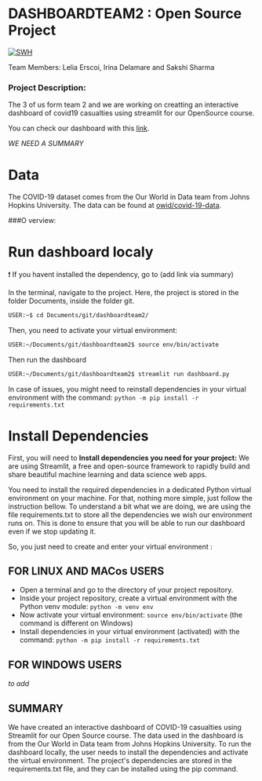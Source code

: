 # DASHBOARDTEAM2 : Open Source Project

[![SWH](https://archive.softwareheritage.org/badge/swh:1:dir:830bc682c58fc7d5158d6cd0153bcfaad4ef5b4c/)](https://archive.softwareheritage.org/swh:1:dir:830bc682c58fc7d5158d6cd0153bcfaad4ef5b4c;origin=https://github.com/LeliaE/dashboardteam2;visit=swh:1:snp:22e01c878777317a9c17341f1e92cec7de72bb45;anchor=swh:1:rev:90c84fd309cd250d5547a303e9b8049b275c544c)


Team Members:
Lelia Erscoi, Irina Delamare and Sakshi Sharma

### Project Description:
The 3 of us form team 2 and we are working on creatting an interactive dashboard of covid19 casualties using streamlit for our OpenSource course.

You can check our dashboard with this [link](https://leliae-dashboardteam2-dashboard-6cmp3i.streamlit.app/).

*WE NEED A SUMMARY*


# Data
The COVID-19 dataset comes from the Our World in Data team from Johns Hopkins University. The data can be found at [owid/covid-19-data](https://github.com/owid/covid-19-data/tree/master/public/data).

###O verview:
# Run dashboard localy
:exclamation: If you havent installed the dependency, go to (add link via summary)

In the terminal, navigate to the project. Here, the project is stored in the folder Documents, inside the folder git. 
```bash
USER:~$ cd Documents/git/dashboardteam2/
```
Then, you need to activate your virtual environment:
```bash
USER:~/Documents/git/dashboardteam2$ source env/bin/activate
```
Then run the dashboard
```bash
USER:~/Documents/git/dashboardteam2$ streamlit run dashboard.py
```
In case of issues, you might need to reinstall dependencies in your virtual environment with the command:
```python -m pip install -r requirements.txt``` 

# Install Dependencies
First, you will need to **Install dependencies you need for your project:**
We are using Streamlit, a free and open-source framework to rapidly build and share beautiful machine learning and data science web apps. 

You need to install the required dependencies in a dedicated Python virtual environment on your machine. For that, nothing more simple, just follow the instruction bellow.
To understand a bit what we are doing, we are using the file requirements.txt to store all the dependencies we wish our environment runs on. This is done to ensure that you will be able to run our dashboard even if we stop updating it.

So, you just need to create and enter your virtual environment :
## FOR LINUX AND MACos USERS
- Open a terminal and go to the directory of your project repository.
- Inside your project repository, create a virtual environment with the Python venv module:
``` python -m venv env ```
- Now activate your virtual environment:
```source env/bin/activate```
(the command is different on Windows)
- Install dependencies in your virtual environment (activated) with the command:
```python -m pip install -r requirements.txt```

## FOR WINDOWS USERS
*to add* 

## SUMMARY 
We have created an interactive dashboard of COVID-19 casualties using Streamlit for our Open Source course. The data used in the dashboard is from the Our World in Data team from Johns Hopkins University. To run the dashboard locally, the user needs to install the dependencies and activate the virtual environment. The project's dependencies are stored in the requirements.txt file, and they can be installed using the pip command.
